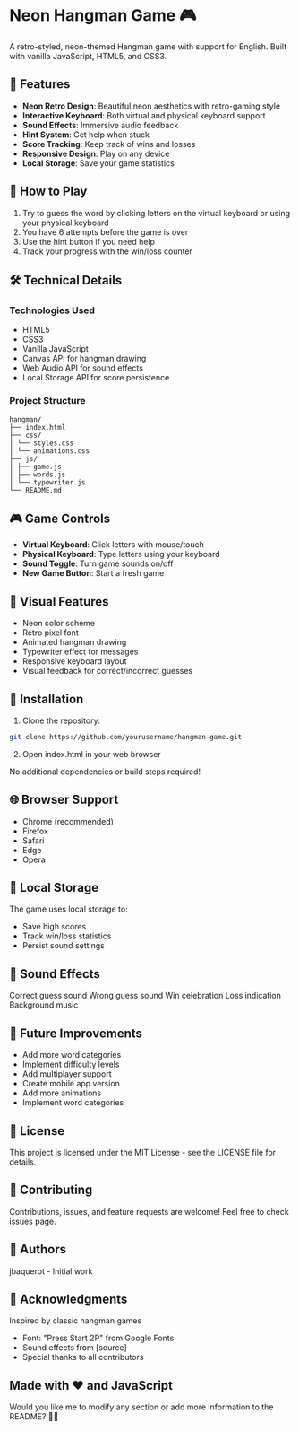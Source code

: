 # Neon Hangman Game 🎮

A retro-styled, neon-themed Hangman game with support for English. Built with vanilla JavaScript, HTML5, and CSS3.

## 🌟 Features

- **Neon Retro Design**: Beautiful neon aesthetics with retro-gaming style
- **Interactive Keyboard**: Both virtual and physical keyboard support
- **Sound Effects**: Immersive audio feedback
- **Hint System**: Get help when stuck
- **Score Tracking**: Keep track of wins and losses
- **Responsive Design**: Play on any device
- **Local Storage**: Save your game statistics

## 🎯 How to Play

1. Try to guess the word by clicking letters on the virtual keyboard or using your physical keyboard
2. You have 6 attempts before the game is over
3. Use the hint button if you need help
4. Track your progress with the win/loss counter

## 🛠️ Technical Details

### Technologies Used
- HTML5
- CSS3
- Vanilla JavaScript
- Canvas API for hangman drawing
- Web Audio API for sound effects
- Local Storage API for score persistence

### Project Structure
```
hangman/
├── index.html
├── css/
│ └── styles.css
│ └── animations.css
├── js/
│ ├── game.js
│ ├── words.js
│ └── typewriter.js
└── README.md
```

## 🎮 Game Controls

- **Virtual Keyboard**: Click letters with mouse/touch
- **Physical Keyboard**: Type letters using your keyboard
- **Sound Toggle**: Turn game sounds on/off
- **New Game Button**: Start a fresh game

## 🎨 Visual Features

- Neon color scheme
- Retro pixel font
- Animated hangman drawing
- Typewriter effect for messages
- Responsive keyboard layout
- Visual feedback for correct/incorrect guesses

## 🔧 Installation

1. Clone the repository:
```bash
git clone https://github.com/yourusername/hangman-game.git
```
2. Open index.html in your web browser

No additional dependencies or build steps required!

## 🌐 Browser Support
- Chrome (recommended)
- Firefox
- Safari
- Edge
- Opera

## 💾 Local Storage
The game uses local storage to:
- Save high scores
- Track win/loss statistics
- Persist sound settings

## 🎵 Sound Effects
Correct guess sound
Wrong guess sound
Win celebration
Loss indication
Background music

## 🔄 Future Improvements
- Add more word categories
- Implement difficulty levels
- Add multiplayer support
- Create mobile app version
- Add more animations
- Implement word categories

## 📄 License
This project is licensed under the MIT License - see the LICENSE file for details.

## 🤝 Contributing
Contributions, issues, and feature requests are welcome! Feel free to check issues page.

## 👥 Authors
jbaquerot - Initial work

## 🙏 Acknowledgments
Inspired by classic hangman games
- Font: "Press Start 2P" from Google Fonts
- Sound effects from [source]
- Special thanks to all contributors

## Made with ❤️ and JavaScript
Would you like me to modify any section or add more information to the README? 🚀✨


